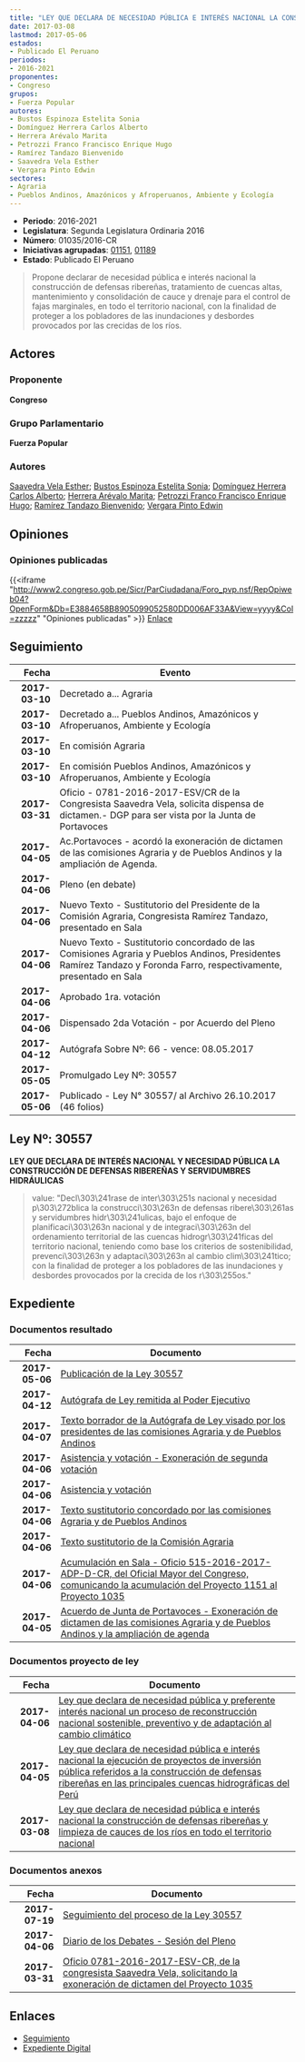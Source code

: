 ```yaml
---
title: "LEY QUE DECLARA DE NECESIDAD PÚBLICA E INTERÉS NACIONAL LA CONSTRUCCIÓN DE DEFENSAS RIBEREÑAS Y LIMPIEZA DE CAUCES DE LOS RÍOS EN TODO EL TERRITORIO NACIONAL"
date: 2017-03-08
lastmod: 2017-05-06
estados:
- Publicado El Peruano
periodos:
- 2016-2021
proponentes:
- Congreso
grupos:
- Fuerza Popular
autores:
- Bustos Espinoza Estelita Sonia
- Domínguez Herrera Carlos Alberto
- Herrera Arévalo Marita
- Petrozzi Franco Francisco Enrique Hugo
- Ramírez Tandazo Bienvenido
- Saavedra Vela Esther
- Vergara Pinto Edwin
sectores:
- Agraria
- Pueblos Andinos, Amazónicos y Afroperuanos, Ambiente y Ecología
---
```

- **Periodo**: 2016-2021
- **Legislatura**: Segunda Legislatura Ordinaria 2016
- **Número**: 01035/2016-CR
- **Iniciativas agrupadas**: [01151](../../01100/01151), [01189](../../01100/01189)
- **Estado**: Publicado El Peruano

> Propone declarar de necesidad pública e interés nacional la construcción de defensas ribereñas, tratamiento de cuencas altas, mantenimiento y consolidación de cauce y drenaje para el control de fajas marginales, en todo el territorio nacional, con la finalidad de proteger a los pobladores de las inundaciones y desbordes provocados por las crecidas de los ríos.


## Actores

### Proponente

**Congreso**

### Grupo Parlamentario

**Fuerza Popular**

### Autores

[Saavedra Vela Esther](mailto:mailto:esaavedra@congreso.gob.pe); [Bustos Espinoza Estelita Sonia](mailto:mailto:ebustos@congreso.gob.pe); [Domínguez Herrera Carlos Alberto](mailto:mailto:cdominguez@congreso.gob.pe); [Herrera Arévalo Marita](mailto:mailto:mherrera@congreso.gob.pe); [Petrozzi Franco Francisco Enrique Hugo](mailto:mailto:fpetrozzi@congreso.gob.pe); [Ramírez Tandazo Bienvenido](mailto:mailto:bramirez@congreso.gob.pe); [Vergara Pinto Edwin](mailto:mailto:evergara@congreso.gob.pe)

## Opiniones

### Opiniones publicadas

{{<iframe "http://www2.congreso.gob.pe/Sicr/ParCiudadana/Foro_pvp.nsf/RepOpiweb04?OpenForm&Db=E3884658B8905099052580DD006AF33A&View=yyyy&Col=zzzzz" "Opiniones publicadas" >}}
[Enlace](http://www2.congreso.gob.pe/Sicr/ParCiudadana/Foro_pvp.nsf/RepOpiweb04?OpenForm&Db=E3884658B8905099052580DD006AF33A&View=yyyy&Col=zzzzz)


## Seguimiento

| Fecha | Evento |
|------:|--------|
| **2017-03-10** | Decretado a... Agraria |
| **2017-03-10** | Decretado a... Pueblos Andinos, Amazónicos y Afroperuanos, Ambiente y Ecología |
| **2017-03-10** | En comisión Agraria |
| **2017-03-10** | En comisión Pueblos Andinos, Amazónicos y Afroperuanos, Ambiente y Ecología |
| **2017-03-31** | Oficio - 0781-2016-2017-ESV/CR de la Congresista Saavedra Vela, solicita dispensa de dictamen.- DGP para ser vista por la Junta de Portavoces |
| **2017-04-05** | Ac.Portavoces - acordó la exoneración de dictamen de las comisiones Agraria y de Pueblos Andinos y la ampliación de Agenda. |
| **2017-04-06** | Pleno (en debate) |
| **2017-04-06** | Nuevo Texto - Sustitutorio del Presidente de la Comisión Agraria, Congresista Ramírez Tandazo, presentado en Sala |
| **2017-04-06** | Nuevo Texto - Sustitutorio concordado de las Comisiones Agraria y Pueblos Andinos, Presidentes Ramírez Tandazo y Foronda Farro, respectivamente, presentado en Sala |
| **2017-04-06** | Aprobado 1ra. votación |
| **2017-04-06** | Dispensado 2da Votación - por Acuerdo del Pleno |
| **2017-04-12** | Autógrafa Sobre Nº: 66 - vence: 08.05.2017 |
| **2017-05-05** | Promulgado Ley Nº: 30557 |
| **2017-05-06** | Publicado - Ley N° 30557/ al Archivo 26.10.2017 (46 folios) |

## Ley Nº: 30557

**LEY QUE DECLARA DE INTERÉS NACIONAL Y NECESIDAD PÚBLICA LA CONSTRUCCIÓN DE DEFENSAS RIBEREÑAS Y SERVIDUMBRES HIDRÁULICAS**

> value: "Decl\303\241rase de inter\303\251s nacional y necesidad p\303\272blica la construcci\303\263n de defensas ribere\303\261as y servidumbres hidr\303\241ulicas, bajo el enfoque de planificaci\303\263n nacional y de integraci\303\263n del ordenamiento territorial de las cuencas hidrogr\303\241ficas del territorio nacional, teniendo como base los criterios de sostenibilidad, prevenci\303\263n y adaptaci\303\263n al cambio clim\303\241tico; con la finalidad de proteger a los pobladores de las inundaciones y desbordes provocados por la crecida de los r\303\255os."


## Expediente

### Documentos resultado

| Fecha | Documento |
|------:|-----------|
| **2017-05-06** | [Publicación de la Ley 30557](http://www.leyes.congreso.gob.pe/Documentos/2016_2021/ADLP/Normas_Legales/30557-LEY.pdf) |
| **2017-04-12** | [Autógrafa de Ley remitida al Poder Ejecutivo](http://www.leyes.congreso.gob.pe/Documentos/2016_2021/Autografas/Ley_y_de_Resolucion_Legislativa/AU0103520170412.PDF) |
| **2017-04-07** | [Texto borrador de la Autógrafa de Ley visado por los presidentes de las comisiones Agraria y de Pueblos Andinos](http://www.leyes.congreso.gob.pe/Documentos/2016_2021/Texto_Borrador_de_Autografa/BAU0103520170407.pdf) |
| **2017-04-06** | [Asistencia y votación - Exoneración de segunda votación](http://www.leyes.congreso.gob.pe/Documentos/2016_2021/Asistencia_y_Votacion/Proyectos_de_Ley/Exoneracion_de_Segunda_Votacion/ESV0103520170406.pdf) |
| **2017-04-06** | [Asistencia y votación](http://www.leyes.congreso.gob.pe/Documentos/2016_2021/Asistencia_y_Votacion/Proyectos_de_Ley/AV0103520170406.pdf) |
| **2017-04-06** | [Texto sustitutorio concordado por las comisiones Agraria y de Pueblos Andinos](http://www.leyes.congreso.gob.pe/Documentos/2016_2021/Texto_Sustitutorio/Consensuado/TS0103520170406-.pdf) |
| **2017-04-06** | [Texto sustitutorio de la Comisión Agraria](http://www.leyes.congreso.gob.pe/Documentos/2016_2021/Texto_Sustitutorio/Proyectos_de_Ley/TS0103520170406..pdf) |
| **2017-04-06** | [Acumulación en Sala - Oficio 515-2016-2017-ADP-D-CR, del Oficial Mayor del Congreso, comunicando la acumulación del Proyecto 1151 al Proyecto 1035](http://www.leyes.congreso.gob.pe/Documentos/2016_2021/Oficios/Oficialia_Mayor/OFICIO-515-2016-2017-ADP-D-CR.pdf) |
| **2017-04-05** | [Acuerdo de Junta de Portavoces - Exoneración de dictamen de las comisiones Agraria y de Pueblos Andinos y la ampliación de agenda](http://www.leyes.congreso.gob.pe/Documentos/2016_2021/Acuerdos/Junta_Portavoces/AJP0103520170405.pdf) |

### Documentos proyecto de ley

| Fecha | Documento |
|------:|-----------|
| **2017-04-06** | [Ley que declara de necesidad pública y preferente interés nacional un proceso de reconstrucción nacional sostenible, preventivo y de adaptación al cambio climático](http://www.leyes.congreso.gob.pe/Documentos/2016_2021/Proyectos_de_Ley_y_de_Resoluciones_Legislativas/PL0118920170406...pdf) |
| **2017-04-05** | [Ley que declara de necesidad pública e interés nacional la ejecución de proyectos de inversión pública referidos a la construcción de defensas ribereñas en las principales cuencas hidrográficas del Perú](http://www.leyes.congreso.gob.pe/Documentos/2016_2021/Proyectos_de_Ley_y_de_Resoluciones_Legislativas/PL0115120170405.pdf) |
| **2017-03-08** | [Ley que declara de necesidad pública e interés nacional la construcción de defensas ribereñas y limpieza de cauces de los ríos en todo el territorio nacional](http://www.leyes.congreso.gob.pe/Documentos/2016_2021/Proyectos_de_Ley_y_de_Resoluciones_Legislativas/PL0103520170308.PDF) |

### Documentos anexos

| Fecha | Documento |
|------:|-----------|
| **2017-07-19** | [Seguimiento del proceso de la Ley 30557](http://www.leyes.congreso.gob.pe/Documentos/2016_2021/Seguimiento_de_Proyectos_de_Ley/01035PL20170719.pdf) |
| **2017-04-06** | [Diario de los Debates - Sesión del Pleno](http://www2.congreso.gob.pe/Sicr/DiarioDebates/Publicad.nsf/SesionesPleno/05256D6E0073DFE9052580FB000716AD/$FILE/SLO-2016-4.pdf) |
| **2017-03-31** | [Oficio 0781-2016-2017-ESV-CR, de la congresista Saavedra Vela, solicitando la exoneración de dictamen del Proyecto 1035](http://www.leyes.congreso.gob.pe/Documentos/2016_2021/Oficios/Congresistas/OFICIO-0781-2016-2017-ESV-CR.pdf) |

## Enlaces

- [Seguimiento](http://www2.congreso.gob.pe/Sicr/TraDocEstProc/CLProLey2016.nsf/f7fff46988ca05b1052578e100829cc7/f71ef83814917107052580dd0063dbd5?OpenDocument)
- [Expediente Digital](http://www2.congreso.gob.pe/Sicr/TraDocEstProc/Expvirt_2011.nsf/visbusqptramdoc1621/01035?opendocument)

